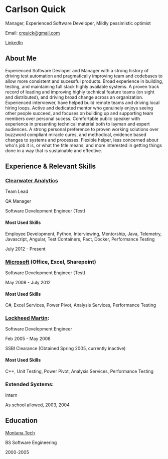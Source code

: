 # Carlson Quick
Manager, Experienced Software Developer, Mildly pessimistic optimist

Email: crquick@gmail.com

[LinkedIn](https://www.linkedin.com/in/carlson-quick-17a6a44b/)


## About Me

Experienced Software Devloper and Manager with a strong history of driving test automation and pragmatically improving team and codebases to allow more consistent and sucessful products.  Broad experience in building, testing, and maintaining full stack highly available systems.  A proven track record of leading and improving highly technical feature teams (on sight and distributed), and driving broad change across an organization.  Experienced interviewer, have helped build remote teams and driving local hiring loops.  Active and dedicated mentor who genuinely enjoys seeing other people succeed, and focuses on building up and supporting team members over personal sucess.  Comfortable public speaker with experience in presenting technical material both to layman and expert audiences.  A strong personal preference to proven working solutions over buzzword compliant miracle cures, and methodical, evidence based changes to systems and processes.  Flexible helper, less concerned about who's job it is, or what the title means, and more interested in getting things done in a way that is sustainable and effective.



## Experience & Relevant Skills
### [Clearwater Analytics](https://clearwater-analytics.com)
Team Lead 

QA Manager

Software Development Engineer (Test)  

#### Most Used Skills
Employee Development, Python, Interviewing, Mentorship, Java, Telemetry, Javascript, Angular, Test Containers, Pact, Docker, Performance Testing


July 2012 - Present

### [Microsoft](https://www.microsoft.com/en-us/) (Office, Excel, Sharepoint)
Software Development Engineer (Test)

May 2008 - July 2012

#### Most Used Skills
C#, Excel Services, Power Pivot, Analysis Services, Performance Testing

### [Lockheed Martin](https://www.lockheedmartin.com/en-us/index.html):
Software Development Engineer

Feb 2005 - May 2008

SSBI Clearance (Obtained Spring 2005, currently inactive)

#### Most Used Skills
C++, Unit Testing, Power Pivot, Analysis Services, Performance Testing

### Extended Systems:
Intern

As school allowed, 2003, 2004

## Education
[Montana Tech](https://www.mtech.edu/)

BS Software Engineering 

2000-2005
<!--
**CarlsonQuick/CarlsonQuick** is a ✨ _special_ ✨ repository because its `README.md` (this file) appears on your GitHub profile.
